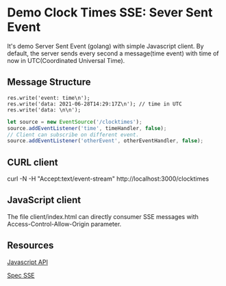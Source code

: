 # Demo Clock Times SSE: Sever Sent Event

It's demo Server Sent Event (golang) with simple Javascript client.
By default, the server sends every second a message(time event) with time of now in UTC(Coordinated Universal Time).

## Message Structure

```
res.write('event: time\n');
res.write('data: 2021-06-28T14:29:17Z\n'); // time in UTC
res.write('data: \n\n');
```

```javascript
let source = new EventSource('/clocktimes');
source.addEventListener('time', timeHandler, false);
// Client can subscribe on different event.  
source.addEventListener('otherEvent', otherEventHandler, false); 
```

## CURL client
curl -N -H "Accept:text/event-stream" http://localhost:3000/clocktimes

## JavaScript client
The file client/index.html can directly consumer SSE messages with Access-Control-Allow-Origin parameter.

## Resources
[Javascript API](https://developer.mozilla.org/en-US/docs/Web/API/EventSource)

[Spec SSE](https://html.spec.whatwg.org/multipage/server-sent-events.html)